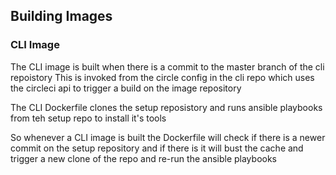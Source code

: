 
## Building Images

### CLI Image

The CLI image is built when there is a commit to the master branch of the cli repoistory
This is invoked from the circle config in the cli repo which uses the circleci api to trigger a build on the image repository

The CLI Dockerfile clones the setup reposistory and runs ansible playbooks from teh setup repo
to install it's tools

So whenever a CLI image is built the Dockerfile will check if there is a newer commit on the setup
repository and if there is it will bust the cache and trigger a new clone of the repo
and re-run the ansible playbooks
